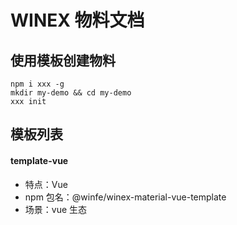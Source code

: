 # WINEX 物料文档

## 使用模板创建物料

```
npm i xxx -g
mkdir my-demo && cd my-demo
xxx init

```

## 模板列表

#### template-vue

- 特点：Vue
- npm 包名：@winfe/winex-material-vue-template
- 场景：vue 生态
